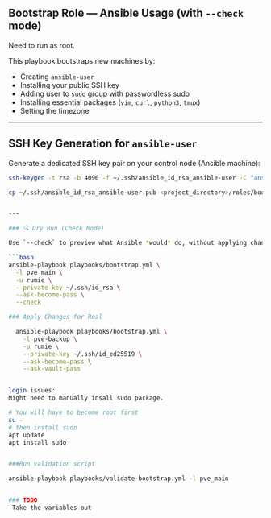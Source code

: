 ## Bootstrap Role — Ansible Usage (with `--check` mode)


Need to run as root.

This playbook bootstraps new machines by:

- Creating `ansible-user`
- Installing your public SSH key
- Adding user to `sudo` group with passwordless sudo
- Installing essential packages (`vim`, `curl`, `python3`, `tmux`)
- Setting the timezone

---

## SSH Key Generation for `ansible-user`

Generate a dedicated SSH key pair on your control node (Ansible machine):

```bash
ssh-keygen -t rsa -b 4096 -f ~/.ssh/ansible_id_rsa_ansible-user -C "ansible-user@control_node"

cp ~/.ssh/ansible_id_rsa_ansible-user.pub <project_directory>/roles/bootstrap/files/ansible_id_rsa.pub


---

### 🔍 Dry Run (Check Mode)

Use `--check` to preview what Ansible *would* do, without applying changes:

```bash
ansible-playbook playbooks/bootstrap.yml \
  -l pve_main \
  -u rumie \
  --private-key ~/.ssh/id_rsa \
  --ask-become-pass \
  --check

### Apply Changes for Real

  ansible-playbook playbooks/bootstrap.yml \
    -l pve-backup \
    -u rumie \
    --private-key ~/.ssh/id_ed25519 \
    --ask-become-pass \
    --ask-vault-pass


login issues:
Might need to manually insall sudo package.

# You will have to become root first
su -
# then install sudo
apt update
apt install sudo


###Run validation script

ansible-playbook playbooks/validate-bootstrap.yml -l pve_main


### TODO
-Take the variables out 